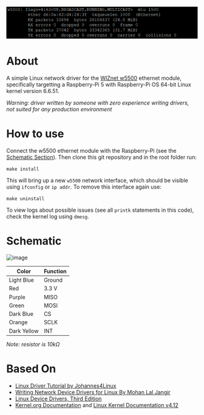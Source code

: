 ![image](docs/images/w5500_ifconfig_screenshot.png)

# About

A simple Linux network driver for the [WIZnet w5500](https://cdn.sparkfun.com/datasheets/Dev/Arduino/Shields/W5500_datasheet_v1.0.2_1.pdf) ethernet module, specifically targetting a Raspberry-Pi 5 with Raspberry-Pi OS 64-bit Linux kernel version 6.6.51.

*Warning: driver written by someone with zero experience writing drivers, not suited for any production environment*

# How to use

Connect the w5500 ethernet module with the Raspberry-Pi (see the [Schematic Section](#schematic)). Then clone this git repository and in the root folder run:

```
make install
```

This will bring up a new `w5500` network interface, which should be visible using `ifconfig` or `ip addr`. To remove this interface again use:

```
make uninstall
```

To view logs about possible issues (see all `printk` statements in this code), check the kernel log using `dmesg`.

# Schematic

![image](docs/images/w5500_schematic.svg)

| Color | Function |
|-|-|
| Light Blue | Ground |
| Red | 3.3 V |
| Purple | MISO |
| Green | MOSI |
| Dark Blue | CS |
| Orange | SCLK |
| Dark Yellow | INT |

*Note: resistor is 10kΩ*

# Based On
- [Linux Driver Tutorial by Johannes4Linux](https://github.com/Johannes4Linux/Linux_Driver_Tutorial_legacy)
- [Writing Network Device Drivers for Linux By Mohan Lal Jangir](https://linuxgazette.net/156/jangir.html)
- [Linux Device Drivers, Third Edition](https://lwn.net/Kernel/LDD3)
- [Kernel.org Documentation](https://docs.kernel.org/) and [Linux Kernel Documentation v4.12](https://www.kernel.org/doc/html/v4.12/)